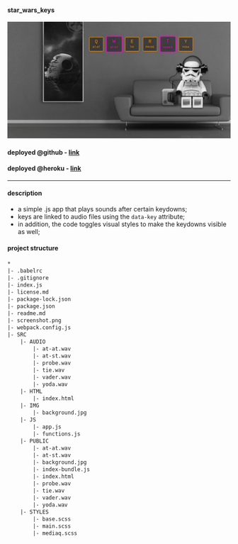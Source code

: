 #### star_wars_keys

![Screenshot](screenshot.png)

#### deployed @github - [link](https://tmsnvk.github.io/star_wars_keys/public/index.html)
#### deployed @heroku - [link](https://tmsnvk-starwarskeys.herokuapp.com/)
---

#### description
- a simple .js app that plays sounds after certain keydowns;
- keys are linked to audio files using the `data-key` attribute;
- in addition, the code toggles visual styles to make the keydowns visible as well;

#### project structure

```
*
|- .babelrc
|- .gitignore
|- index.js
|- license.md
|- package-lock.json
|- package.json
|- readme.md
|- screenshot.png
|- webpack.config.js
|- SRC
    |- AUDIO
        |- at-at.wav
        |- at-st.wav
        |- probe.wav
        |- tie.wav
        |- vader.wav
        |- yoda.wav
    |- HTML
        |- index.html
    |- IMG
        |- background.jpg
    |- JS
        |- app.js
        |- functions.js
    |- PUBLIC
        |- at-at.wav
        |- at-st.wav
        |- background.jpg
        |- index-bundle.js
        |- index.html
        |- probe.wav
        |- tie.wav
        |- vader.wav
        |- yoda.wav
    |- STYLES
        |- base.scss
        |- main.scss
        |- mediaq.scss
```